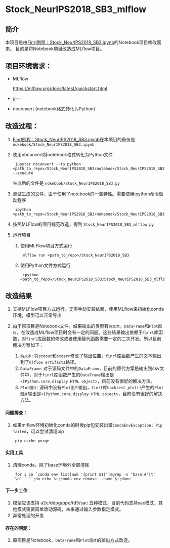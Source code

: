 # Stock_NeurIPS2018_SB3_mlflow

## 简介

本项目是由[Finrl例程：Stock_NeurIPS2018_SB3.ipynb](https://github.com/AI4Finance-Foundation/FinRL/blob/master/examples/)的Notebook项目修改而来。
目的是将Notebook项目改造成MLflow项目。

## 项目环境需求：

* MLflow

    https://mlflow.org/docs/latest/quickstart.html

* g++
* nbconvert (notebook格式转化为Python)

## 改造过程：

1. [Finrl例程：Stock_NeurIPS2018_SB3.ipynb](https://github.com/AI4Finance-Foundation/FinRL/blob/master/examples/)在本项目的备份是 `nokebook/Stock_NeurIPS2018_SB3.ipynb`

2. 使用nbconvert将notebook格式转化为Python文件

        jupyter nbconvert --to python <path_to_repo>/Stock_NeurIPS2018_SB3/notebook/Stock_NeurIPS2018_SB3.ipynb --execute

    生成后的文件是 `nokebook/Stock_NeurIPS2018_SB3.py`

3. 测试生成的文件，由于使用了notebook的一些特性。需要使用ipython命令启动程序

        ipython <path_to_repo>/Stock_NeurIPS2018_SB3/nokebook/Stock_NeurIPS2018_SB3.py

4. 按照MLFlow的项目规范改造，得到 `Stock_NeurIPS2018_SB3_mlflow.py`

5. 运行项目

    1. 使用MLFlow项目方式运行 

            mlflow run <path_to_repo>/Stock_NeurIPS2018_SB3

    1. 使用Python文件方式运行 

            ipython <path_to_repo>/Stock_NeurIPS2018_SB3/Stock_NeurIPS2018_SB3_mlflow.py

## 改造结果

1. 支持MLFlow项目方式运行，无需手动安装依赖，使用MLflow来初始化conda环境，模型可以正常导出

2. 由于原项目是Notebook文件，结果输出的类型有`纯文本`，`DataFrame`和`Plot图片`，在改造成MLflow项目时会有一定的问题。这些结果输出依赖于`finrl`库函数，对`finrl`库函数的修改或者使用替代函数需要一定的二次开发。所以目前解决方案如下：

    1. `纯文本`: 将`stdout`和`stderr`修改了输出位置，`finrl`库函数产生的文本输出到了`mlflow artifacts`路径。
    2. `DataFrame`: 对于源码文件中的`DataFrame`，目前的替代方案是输出到csv文件中，对于`finrl`库函数产生的`DataFrame`输出是`<IPython.core.display.HTML object>`，目前没有很好的解决方法。
    3. `Plot图片`: 源码中没有`Plot图片`输出，`finrl`库`backtest_plot()`产生的`Plot图片`输出是`<IPython.core.display.HTML object>`，目前没有很好的解决方法。


#### 问题排查：

1. 如果mlflow环境初始化conda的时候pip包安装出错`CondaEnvException: Pip failed`，可以尝试清理pip

        pip cache purge

#### 实用工具

1. 清理conda，除了base环境外全部清除

        for i in `conda env list|awk '{print $1}'|egrep -v 'base|#'|tr '\n' ' '`;do echo $i;conda env remove --name $i;done
#### 下一步工作

1. 模型应该支持 a2c/ddpg/ppo/td3/sac 五种模式，目前代码支持sac模式，其他模式需要简单改动源码，未来通过输入参数指定模式。
2. 异常处理的开发

#### 存在的问题：

1. 原项目是Notebook，`DataFrame`和`Plot图片`的输出方式改造。


    
